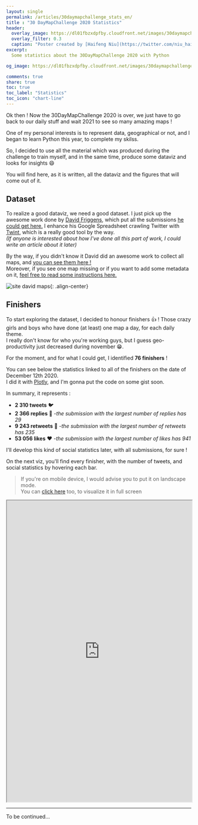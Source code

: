 ```yaml
---
layout: single
permalink: /articles/30daymapchallenge_stats_en/  
title : "30 DayMapChallenge 2020 Statistics"   
header:
  overlay_image: https://dl01fbzxdpfby.cloudfront.net/images/30daymapchallenge_stats/30dmc_stats_header.webp
  overlay_filter: 0.3
  caption: "Poster created by [Haifeng Niu](https://twitter.com/niu_haifeng)"
excerpt:
  Some statistics about the 30DayMapChallenge 2020 with Python

og_image: https://dl01fbzxdpfby.cloudfront.net/images/30daymapchallenge_stats/30dmc_stats_header.webp

comments: true
share: true
toc: true
toc_label: "Statistics"
toc_icon: "chart-line"
---
```


Ok then ! Now the 30DayMapChallenge 2020 is over, we just have to go back to our daily stuff and wait 2021 to see so many amazing maps !

One of my personal interests is to represent data, geographical or not, and I began to learn Python this year, to complete my skilss.

So, I decided to use all the material which was produced during the challenge to train myself, and in the same time, produce some dataviz and looks for insights :smile:

You will find here, as it is written, all the dataviz and the figures that will come out of it.

## Dataset

To realize a good dataviz, we need a good dataset. I just pick up the awesome work done by [David Friggens](https://twitter.com/dakvid), which put all the submissions [he could get here.](https://david.frigge.nz/30DayMapChallenge2020/) I enhance his Google Spreadsheet crawling Twitter with [Twint](https://github.com/twintproject/twint), which is a really good tool by the way.  
_(If anyone is interested about how I've done all this part of work, I could write an article about it later)_

By the way, if you didn't know it David did an awesome work to collect all maps, and [you can see them here !](https://david.frigge.nz/30DayMapChallenge2020/maps.html)  
Moreover, if you see one map missing or if you want to add some metadata on it, [feel free to read some instructions here.](https://david.frigge.nz/30DayMapChallenge2020/index.html)

![site david maps](https://dl01fbzxdpfby.cloudfront.net/images/30daymapchallenge_stats/capture_david_site.webp "David Frigge's site, which collect all submissions"){: .align-center}

## Finishers

To start exploring the dataset, I decided to honour finishers :+1: ! Those crazy girls and boys who have done (at least) one map a day, for each daily theme.  
I really don't know for who you're working guys, but I guess geo-productivity just decreased during november :grin:.

For the moment, and for what I could get, I identified **76 finishers** !

You can see below the statistics linked to all of the finishers on the date of December 12th 2020.  
I did it with [Plotly](https://plotly.com/), and I'm gonna put the code on some gist soon.

In summary, it represents :

- **2 310 tweets** :bird:
- **2 366 replies** :raising_hand: -_the submission with the largest number of replies has 29_
- **9 243 retweets** :incoming_envelope: -_the submission with the largest number of retweets has 235_
- **53 056 likes** :heart: -_the submission with the largest number of likes has 941_

I'll develop this kind of social statistics later, with all submissions, for sure !

On the next viz, you'll find every finisher, with the number of tweets, and social statistics by hovering each bar.

> If you're on mobile device, I would advise you to put it on landscape mode.  
> You can [click here](https://aurelienchaumet.github.io/data/30daymapchallenge_stats/finisher_stats.html) too, to visualize it in full screen

<iframe width="100%" height="820"
    src="https://aurelienchaumet.github.io/data/30daymapchallenge_stats/finisher_stats.html">
</iframe>

---

To be continued...
